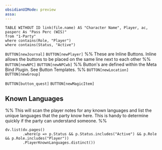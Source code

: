 ```yaml
---
obsidianUIMode: preview
assa:
---
```


```dataview
TABLE WITHOUT ID link(file.name) AS "Character Name", Player, ac, pasperc As "Pass Perc (WIS)"
from "1-Party"
where contains(Role, "Player") 
where contains(Status, "Active")
```

`BUTTON[newJournal]` `BUTTON[newPlayer]`
%% These are Inline Buttons. Inline allows the buttons to be placed on the same line next to each other %%
`BUTTON[newNPC]` `BUTTON[newNPCwb]` 
%% Button's are defined within the Meta Bind Plugin. See Button Templates. %%
`BUTTON[newLocation]` `BUTTON[newGroup]`

`BUTTON[button_quest]`  `BUTTON[newMagicItem]` 


## Known Languages

%% This will scan the player notes for any known languages and list the unique languages that the party know here. This is handy to determine quickly if the party can understand someone. %%

```dataviewjs
dv.list(dv.pages()
		.where(p => p.Status && p.Status.includes("Active") && p.Role && p.Role.includes("Player"))
		.PlayerKnownLanguages.distinct())
```
